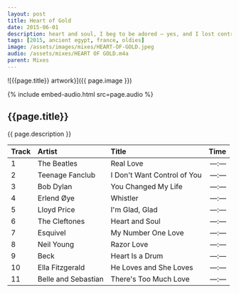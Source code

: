 ```yaml
---
layout: post
title: Heart of Gold
date: 2015-06-01
description: heart and soul, I beg to be adored — yes, and I lost control and tumbled overboard, gladly — that magic night we kissed, there in the moon mist
tags: [2015, ancient egypt, france, oldies]
image: /assets/images/mixes/HEART-OF-GOLD.jpeg
audio: /assets/mixes/HEART OF GOLD.m4a
parent: Mixes
---
```


![{{page.title}} artwork}]({{ page.image }})

{% include embed-audio.html src=page.audio %}

## {{page.title}}
{{ page.description }}

| Track | Artist            | Title                      |   Time |
|:------|:------------------|:---------------------------|-------:|
| 1     | The Beatles       | Real Love                  | —:—    |
| 2     | Teenage Fanclub   | I Don't Want Control of You| —:—    |
| 3     | Bob Dylan         | You Changed My Life        | —:—    |
| 4     | Erlend Øye        | Whistler                   | —:—    |
| 5     | Lloyd Price       | I'm Glad, Glad             | —:—    |
| 6     | The Cleftones     | Heart and Soul             | —:—    |
| 7     | Esquivel          | My Number One Love         | —:—    |
| 8     | Neil Young        | Razor Love                 | —:—    |
| 9     | Beck              | Heart Is a Drum            | —:—    |
| 10    | Ella Fitzgerald   | He Loves and She Loves     | —:—    |
| 11    | Belle and Sebastian | There's Too Much Love    | —:—    |
